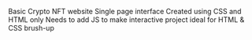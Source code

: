 Basic Crypto NFT website
Single page interface 
Created using CSS and HTML only
Needs to add JS to make interactive
project ideal for HTML & CSS brush-up
